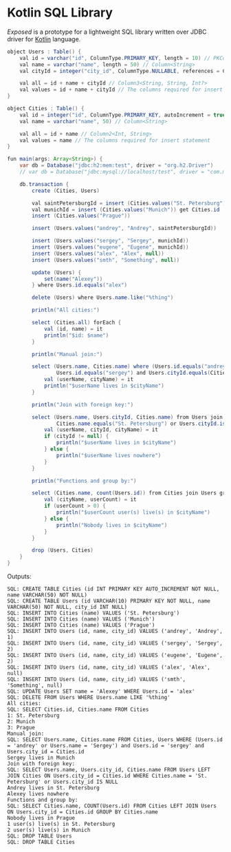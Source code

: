 Kotlin SQL Library
==================

_Exposed_ is a prototype for a lightweight SQL library written over JDBC driver for [Kotlin](https://github.com/JetBrains/kotlin) language.

```java
object Users : Table() {
    val id = varchar("id", ColumnType.PRIMARY_KEY, length = 10) // PKColumn<String>
    val name = varchar("name", length = 50) // Column<String>
    val cityId = integer("city_id", ColumnType.NULLABLE, references = Cities.id) // Column<Int?>

    val all = id + name + cityId // Column3<String, String, Int?>
    val values = id + name + cityId // The columns required for insert statement
}

object Cities : Table() {
    val id = integer("id", ColumnType.PRIMARY_KEY, autoIncrement = true) // PKColumn<Int>
    val name = varchar("name", 50) // Column<String>

    val all = id + name // Column2<Int, String>
    val values = name // The columns required for insert statement
}

fun main(args: Array<String>) {
    var db = Database("jdbc:h2:mem:test", driver = "org.h2.Driver")
    // var db = Database("jdbc:mysql://localhost/test", driver = "com.mysql.jdbc.Driver", user = "root")

    db.transaction {
        create (Cities, Users)

        val saintPetersburgId = insert (Cities.values("St. Petersburg")) get Cities.id
        val munichId = insert (Cities.values("Munich")) get Cities.id
        insert (Cities.values("Prague"))

        insert (Users.values("andrey", "Andrey", saintPetersburgId))

        insert (Users.values("sergey", "Sergey", munichId))
        insert (Users.values("eugene", "Eugene", munichId))
        insert (Users.values("alex", "Alex", null))
        insert (Users.values("smth", "Something", null))

        update (Users) {
            set(name("Alexey"))
        } where Users.id.equals("alex")

        delete (Users) where Users.name.like("%thing")

        println("All cities:")

        select (Cities.all) forEach {
            val (id, name) = it
            println("$id: $name")
        }

        println("Manual join:")

        select (Users.name, Cities.name) where (Users.id.equals("andrey") or Users.name.equals("Sergey")) and
                Users.id.equals("sergey") and Users.cityId.equals(Cities.id) forEach {
            val (userName, cityName) = it
            println("$userName lives in $cityName")
        }

        println("Join with foreign key:")

        select (Users.name, Users.cityId, Cities.name) from Users join Cities where
                Cities.name.equals("St. Petersburg") or Users.cityId.isNull() forEach {
            val (userName, cityId, cityName) = it
            if (cityId != null) {
                println("$userName lives in $cityName")
            } else {
                println("$userName lives nowhere")
            }
        }

        println("Functions and group by:")

        select (Cities.name, count(Users.id)) from Cities join Users groupBy Cities.name forEach {
            val (cityName, userCount) = it
            if (userCount > 0) {
                println("$userCount user(s) live(s) in $cityName")
            } else {
                println("Nobody lives in $cityName")
            }
        }

        drop (Users, Cities)
    }
}
```

Outputs:

    SQL: CREATE TABLE Cities (id INT PRIMARY KEY AUTO_INCREMENT NOT NULL, name VARCHAR(50) NOT NULL)
    SQL: CREATE TABLE Users (id VARCHAR(10) PRIMARY KEY NOT NULL, name VARCHAR(50) NOT NULL, city_id INT NULL)
    SQL: INSERT INTO Cities (name) VALUES ('St. Petersburg')
    SQL: INSERT INTO Cities (name) VALUES ('Munich')
    SQL: INSERT INTO Cities (name) VALUES ('Prague')
    SQL: INSERT INTO Users (id, name, city_id) VALUES ('andrey', 'Andrey', 1)
    SQL: INSERT INTO Users (id, name, city_id) VALUES ('sergey', 'Sergey', 2)
    SQL: INSERT INTO Users (id, name, city_id) VALUES ('eugene', 'Eugene', 2)
    SQL: INSERT INTO Users (id, name, city_id) VALUES ('alex', 'Alex', null)
    SQL: INSERT INTO Users (id, name, city_id) VALUES ('smth', 'Something', null)
    SQL: UPDATE Users SET name = 'Alexey' WHERE Users.id = 'alex'
    SQL: DELETE FROM Users WHERE Users.name LIKE '%thing'
    All cities:
    SQL: SELECT Cities.id, Cities.name FROM Cities
    1: St. Petersburg
    2: Munich
    3: Prague
    Manual join:
    SQL: SELECT Users.name, Cities.name FROM Cities, Users WHERE (Users.id = 'andrey' or Users.name = 'Sergey') and Users.id = 'sergey' and Users.city_id = Cities.id
    Sergey lives in Munich
    Join with foreign key:
    SQL: SELECT Users.name, Users.city_id, Cities.name FROM Users LEFT JOIN Cities ON Users.city_id = Cities.id WHERE Cities.name = 'St. Petersburg' or Users.city_id IS NULL
    Andrey lives in St. Petersburg
    Alexey lives nowhere
    Functions and group by:
    SQL: SELECT Cities.name, COUNT(Users.id) FROM Cities LEFT JOIN Users ON Users.city_id = Cities.id GROUP BY Cities.name
    Nobody lives in Prague
    1 user(s) live(s) in St. Petersburg
    2 user(s) live(s) in Munich
    SQL: DROP TABLE Users
    SQL: DROP TABLE Cities
